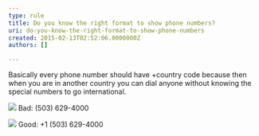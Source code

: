 ```yaml
---
type: rule
title: Do you know the right format to show phone numbers?
uri: do-you-know-the-right-format-to-show-phone-numbers
created: 2015-02-13T02:52:06.0000000Z
authors: []

---
```


 
Basically every phone number should have +country code because then when  you are in another country you can dial anyone without knowing the  special numbers to go international.
 
​![](http&#58;//www.ssw.com.au/ssw/Standards/Rules/Images/Bad.gif) Bad: (503) 629-4000

![](http&#58;//www.ssw.com.au/ssw/Standards/Rules/Images/Good.gif) Good: +1 (503) 629-4000

